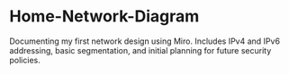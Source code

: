 # Home-Network-Diagram
Documenting my first network design using Miro.   Includes IPv4 and IPv6 addressing, basic segmentation, and initial planning for future security policies.
